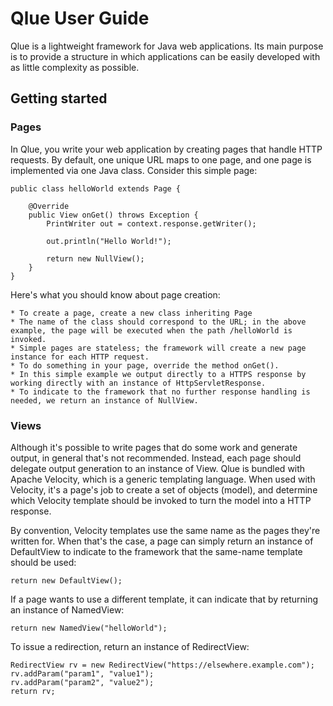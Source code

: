 # Qlue User Guide

Qlue is a lightweight framework for Java web applications. Its main purpose is to provide a structure
in which applications can be easily developed with as little complexity as possible.

## Getting started

### Pages

In Qlue, you write your web application by creating pages that handle HTTP requests. By default, one unique URL maps to one page, and one page is implemented via one Java class. Consider this simple page:

	public class helloWorld extends Page {

		@Override
		public View onGet() throws Exception {
			PrintWriter out = context.response.getWriter();

			out.println("Hello World!");

			return new NullView();
		}
	}
	
Here's what you should know about page creation:
	
	* To create a page, create a new class inheriting Page
	* The name of the class should correspond to the URL; in the above example, the page will be executed when the path /helloWorld is invoked.
	* Simple pages are stateless; the framework will create a new page instance for each HTTP request.
	* To do something in your page, override the method onGet().
	* In this simple example we output directly to a HTTPS response by working directly with an instance of HttpServletResponse.
	* To indicate to the framework that no further response handling is needed, we return an instance of NullView.
	
### Views

Although it's possible to write pages that do some work and generate output, in general that's not recommended. Instead, each page should delegate output generation to an instance of View. Qlue is bundled with Apache Velocity, which is a generic templating language. When used with Velocity, it's a page's job to create a set of objects (model), and determine which Velocity template should be invoked to turn the model into a HTTP response.

By convention, Velocity templates use the same name as the pages they're written for. When that's the case, a page can simply return an instance of DefaultView to indicate to the framework that the same-name template should be used:

	return new DefaultView();
	
If a page wants to use a different template, it can indicate that by returning an instance of NamedView:

	return new NamedView("helloWorld");
	
To issue a redirection, return an instance of RedirectView:

	RedirectView rv = new RedirectView("https://elsewhere.example.com");
	rv.addParam("param1", "value1");
	rv.addParam("param2", "value2");
	return rv;
